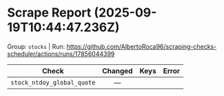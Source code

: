 # Scrape Report (2025-09-19T10:44:47.236Z)

Group: `stocks`  |  Run: https://github.com/AlbertoRoca96/scraping-checks-scheduler/actions/runs/17856044399

| Check | Changed | Keys | Error |
|---|:---:|:--|:--|
| `stock_ntdoy_global_quote` | — |  |  |
